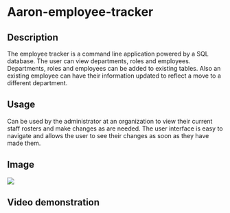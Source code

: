 # Aaron-employee-tracker   

## Description
The employee tracker is a command line application powered by a SQL database. The user can view departments, roles and employees. Departments, roles and employees can be added to existing tables. Also an existing employee can have their information updated to reflect a move to a different department. 

## Usage
Can be used by the administrator at an organization to view their current staff rosters and make changes as are needed. The user interface is easy to navigate and allows the user to see their changes as soon as they have made them.

## Image
<img src = "assets/Employee SQL,jpg">

## Video demonstration